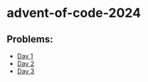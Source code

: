# advent-of-code-2024

## Problems:

- [Day 1](https://adventofcode.com/2024/day/1)
- [Day 2](https://adventofcode.com/2024/day/2)
- [Day 3](https://adventofcode.com/2024/day/3)